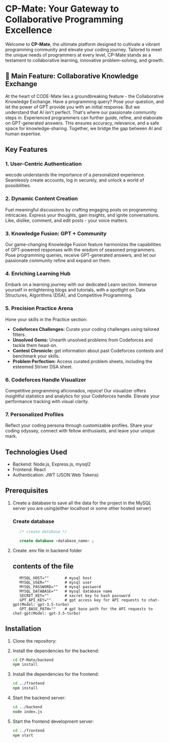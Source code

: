 # CP-Mate: Your Gateway to Collaborative Programming Excellence

Welcome to **CP-Mate**, the ultimate platform designed to cultivate a vibrant programming community and elevate your coding journey. Tailored to meet the unique needs of programmers at every level, CP-Mate stands as a testament to collaborative learning, innovative problem-solving, and growth.

## 🌟 Main Feature: Collaborative Knowledge Exchange

At the heart of CODE-Mate lies a groundbreaking feature - the Collaborative Knowledge Exchange. Have a programming query? Pose your question, and let the power of GPT provide you with an initial response. But we understand that AI isn't perfect. That's where our passionate community steps in. Experienced programmers can further guide, refine, and elaborate on GPT-generated answers. This ensures accuracy, relevance, and a safe space for knowledge-sharing. Together, we bridge the gap between AI and human expertise.

## Key Features

### **1. User-Centric Authentication**

wecode understands the importance of a personalized experience. Seamlessly create accounts, log in securely, and unlock a world of possibilities.

### **2. Dynamic Content Creation**

Fuel meaningful discussions by crafting engaging posts on programming intricacies. Express your thoughts, gain insights, and ignite conversations. Like, dislike, comment, and edit posts - your voice matters.

### **3. Knowledge Fusion: GPT + Community**

Our game-changing Knowledge Fusion feature harmonizes the capabilities of GPT-powered responses with the wisdom of seasoned programmers. Pose programming queries, receive GPT-generated answers, and let our passionate community refine and expand on them.

### **4. Enriching Learning Hub**

Embark on a learning journey with our dedicated Learn section. Immerse yourself in enlightening blogs and tutorials, with a spotlight on Data Structures, Algorithms (DSA), and Competitive Programming.

### **5. Precision Practice Arena**

Hone your skills in the Practice section:

- **Codeforces Challenges:** Curate your coding challenges using tailored filters.
- **Unsolved Gems:** Unearth unsolved problems from Codeforces and tackle them head-on.
- **Contest Chronicle:** get information about past Codeforces contests and benchmark your skills.
- **Problem Perfection:** Access curated problem sheets, including the esteemed Striver DSA sheet.

### **6. Codeforces Handle Visualizer**

Competitive programming aficionados, rejoice! Our visualizer offers insightful statistics and analytics for your Codeforces handle. Elevate your performance tracking with visual clarity.

### **7. Personalized Profiles**

Reflect your coding persona through customizable profiles. Share your coding odyssey, connect with fellow enthusiasts, and leave your unique mark.

## Technologies Used

- Backend: Node.js, Express.js, mysql2
- Frontend: React
- Authentication: JWT (JSON Web Tokens)

## Prerequisites

1. Create a database to save all the data for the project in the MySQL server you are using(either localhost or some other hosted server)

   ### Create database

   ```sql
      /* create database */

      create database <database_name> ;

   ```

2. Create .env file in backend folder
   ## contents of the file
   ```env
      MYSQL_HOST=""       # mysql host
      MYSQL_USER=""       # mysql user
      MYSQL_PASSWORD=""   # mysql password
      MYSQL_DATABASE=""   # mysql database name
      SECRET_KEY=""       # secret key to hash password
      GPT_API_KEY=""      # gpt access key for API requests to chat-gpt(Model: gpt-3.5-turbo)
      GPT_BASE_PATH=""    # gpt base path for the API requests to chat-gpt(Model: gpt-3.5-turbo)
   ```

## Installation

1. Clone the repository:
2. Install the dependencies for the backend:
   ```bash
   cd CP-Mate/backend
   npm install

   ```
3. Install the dependencies for the frontend:
   ```bash
   cd ../frontend
   npm install

   ```
4. Start the backend server:

   ```bash
   cd ../backend
   node index.js

   ```

5. Start the frontend development server:
   ```bash
   cd ../frontend
   npm start
   ```
